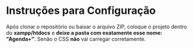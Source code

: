 # Instruções para Configuração

Após clonar o repositório ou baixar o arquivo ZIP, coloque o projeto dentro do **xampp/htdocs** e **deixe a pasta com exatamente esse nome: "Agenda+"**. Senão o CSS **não** vai carregar corretamente.
